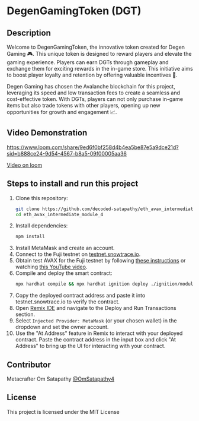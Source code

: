 # DegenGamingToken (DGT)

## Description

Welcome to DegenGamingToken, the innovative token created for Degen Gaming 🎮. This unique token is designed to reward players and elevate the gaming experience. Players can earn DGTs through gameplay and exchange them for exciting rewards in the in-game store. This initiative aims to boost player loyalty and retention by offering valuable incentives 🧠.

Degen Gaming has chosen the Avalanche blockchain for this project, leveraging its speed and low transaction fees to create a seamless and cost-effective token. With DGTs, players can not only purchase in-game items but also trade tokens with other players, opening up new opportunities for growth and engagement 📈.

## Video Demonstration

https://www.loom.com/share/9ed6f0bf258d4b4ea5be87e5a9dce21d?sid=b888ce24-9d54-4567-b8a5-09f00005aa36

[Video on loom](https://www.loom.com/share/9ed6f0bf258d4b4ea5be87e5a9dce21d?sid=b888ce24-9d54-4567-b8a5-09f00005aa36)

## Steps to install and run this project

1. Clone this repository:
   ```bash
   git clone https://github.com/decoded-satapathy/eth_avax_intermediate_module_4.git
   cd eth_avax_intermediate_module_4
   ```
2. Install dependencies:
   ```bash
   npm install
   ```
3. Install MetaMask and create an account.
4. Connect to the Fuji testnet on [testnet.snowtrace.io](https://testnet.snowtrace.io).
5. Obtain test AVAX for the Fuji testnet by following [these instructions](https://docs.avax.network/build/dapp/smart-contracts/get-funds-faucet) or watching [this YouTube video](https://youtu.be/oaOWldSSc6A).
6. Compile and deploy the smart contract:
   ```bash
   npx hardhat compile && npx hardhat ignition deploy ./ignition/modules/DegenGamingToken.js --network fuji
   ```
7. Copy the deployed contract address and paste it into testnet.snowtrace.io to verify the contract.
8. Open [Remix IDE](https://remix.ethereum.org/) and navigate to the Deploy and Run Transactions section.
9. Select `Injected Provider: MetaMask` (or your chosen wallet) in the dropdown and set the owner account.
10. Use the "At Address" feature in Remix to interact with your deployed contract. Paste the contract address in the input box and click "At Address" to bring up the UI for interacting with your contract.

## Contributor

Metacrafter Om Satapathy [@OmSatapathy4](https://twitter.com/OmSatapathy4)

## License

This project is licensed under the MIT License
